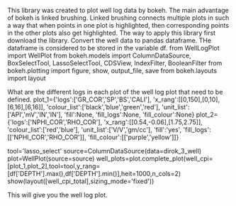This library was created to plot well log data by bokeh. The main advantage of bokeh is linked brushing. Linked brushing connects multiple plots in such a way that when points
in one plot is highlighted, then corresponding points in the other plots also get highlighted.
The way to apply this library first download the library.
Convert the well data to pandas dataframe. THe dataframe is considered to be stored in the variable df.
from WellLogPlot import WellPlot
from bokeh.models import ColumnDataSource, BoxSelectTool, LassoSelectTool, CDSView, IndexFilter, BooleanFilter
from bokeh.plotting import figure, show, output_file, save
from bokeh.layouts import layout

What are the different logs in each plot of the well log plot that need to be defined.
plot_1={'logs':['GR_COR','SP','BS','CALI'],
        'x_rang':[[0,150],[0,10],[6,16],[6,16]],
        'colour_list':['black','blue','green','red'],
        'unit_list':['API','mV','IN','IN'],
        'fill':None,
        'fill_logs':None,
        'fill_colour':None}
plot_2={'logs':['NPHI_COR','RHO_COR'],
        'x_rang':[[0.54,-0.06],[1.75,2.75]],
        'colour_list':['red','blue'],
        'unit_list':['V/V','gm/cc'],
        'fill':'yes',
        'fill_logs':[['NPHI_COR','RHO_COR']],
        'fill_colour':[['purple','yellow']]}

tool='lasso_select'
source=ColumnDataSource(data=dirok_3_well)
plot=WellPlot(source=source)
well_plots=plot.complete_plot(well_cpi=[plot_1,plot_2],tool=tool,y_rang=[df['DEPTH'].max(),df['DEPTH'].min()],heit=1000,n_cols=2)
show(layout([well_cpi_total],sizing_mode='fixed'))

This will give you the well log plot.
